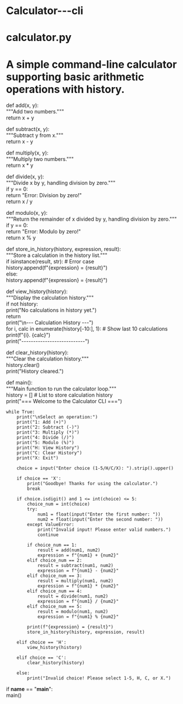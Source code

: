 # Calculator---cli
# calculator.py  
# A simple command-line calculator supporting basic arithmetic operations with history.  
  
def add(x, y):  
    """Add two numbers."""  
    return x + y  
  
def subtract(x, y):  
    """Subtract y from x."""  
    return x - y  
  
def multiply(x, y):  
    """Multiply two numbers."""  
    return x * y  
  
def divide(x, y):  
    """Divide x by y, handling division by zero."""  
    if y == 0:  
        return "Error: Division by zero!"  
    return x / y  
  
def modulo(x, y):  
    """Return the remainder of x divided by y, handling division by zero."""  
    if y == 0:  
        return "Error: Modulo by zero!"  
    return x % y  
  
def store_in_history(history, expression, result):  
    """Store a calculation in the history list."""  
    if isinstance(result, str):  # Error case  
        history.append(f"{expression} = {result}")  
    else:  
        history.append(f"{expression} = {result}")  
  
def view_history(history):  
    """Display the calculation history."""  
    if not history:  
        print("No calculations in history yet.")  
        return  
    print("\n--- Calculation History ---")  
    for i, calc in enumerate(history[-10:], 1):  # Show last 10 calculations  
        print(f"{i}. {calc}")  
    print("---------------------------")  
  
def clear_history(history):  
    """Clear the calculation history."""  
    history.clear()  
    print("History cleared.")  
  
def main():  
    """Main function to run the calculator loop."""  
    history = []  # List to store calculation history  
    print("=== Welcome to the Calculator CLI ===")  
      
    while True:  
        print("\nSelect an operation:")  
        print("1: Add (+)")  
        print("2: Subtract (-)")  
        print("3: Multiply (*)")  
        print("4: Divide (/)")  
        print("5: Modulo (%)")  
        print("H: View History")  
        print("C: Clear History")  
        print("X: Exit")  
          
        choice = input("Enter choice (1-5/H/C/X): ").strip().upper()  
          
        if choice == 'X':  
            print("Goodbye! Thanks for using the calculator.")  
            break  
          
        if choice.isdigit() and 1 <= int(choice) <= 5:  
            choice_num = int(choice)  
            try:  
                num1 = float(input("Enter the first number: "))  
                num2 = float(input("Enter the second number: "))  
            except ValueError:  
                print("Invalid input! Please enter valid numbers.")  
                continue  
              
            if choice_num == 1:  
                result = add(num1, num2)  
                expression = f"{num1} + {num2}"  
            elif choice_num == 2:  
                result = subtract(num1, num2)  
                expression = f"{num1} - {num2}"  
            elif choice_num == 3:  
                result = multiply(num1, num2)  
                expression = f"{num1} * {num2}"  
            elif choice_num == 4:  
                result = divide(num1, num2)  
                expression = f"{num1} / {num2}"  
            elif choice_num == 5:  
                result = modulo(num1, num2)  
                expression = f"{num1} % {num2}"  
              
            print(f"{expression} = {result}")  
            store_in_history(history, expression, result)  
          
        elif choice == 'H':  
            view_history(history)  
          
        elif choice == 'C':  
            clear_history(history)  
          
        else:  
            print("Invalid choice! Please select 1-5, H, C, or X.")  
  
if __name__ == "__main__":  
    main()
